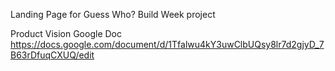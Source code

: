Landing Page for Guess Who? Build Week project

Product Vision Google Doc
https://docs.google.com/document/d/1Tfalwu4kY3uwClbUQsy8lr7d2gjyD_7B63rDfuqCXUQ/edit